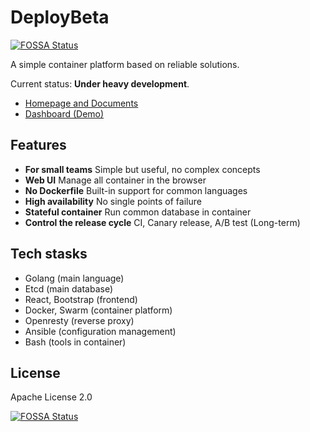 # DeployBeta
[![FOSSA Status](https://app.fossa.io/api/projects/git%2Bgithub.com%2Fjysperm%2Fdeploybeta.svg?type=shield)](https://app.fossa.io/projects/git%2Bgithub.com%2Fjysperm%2Fdeploybeta?ref=badge_shield)

A simple container platform based on reliable solutions.

Current status: **Under heavy development**.

- [Homepage and Documents](https://deploybeta.io)
- [Dashboard (Demo)](http://dashboard.deploybeta.io)

## Features

- **For small teams** Simple but useful, no complex concepts
- **Web UI** Manage all container in the browser
- **No Dockerfile** Built-in support for common languages
- **High availability** No single points of failure
- **Stateful container** Run common database in container
- **Control the release cycle** CI, Canary release, A/B test (Long-term)

## Tech stasks

- Golang (main language)
- Etcd (main database)
- React, Bootstrap (frontend)
- Docker, Swarm (container platform)
- Openresty (reverse proxy)
- Ansible (configuration management)
- Bash (tools in container)

## License
Apache License 2.0


[![FOSSA Status](https://app.fossa.io/api/projects/git%2Bgithub.com%2Fjysperm%2Fdeploybeta.svg?type=large)](https://app.fossa.io/projects/git%2Bgithub.com%2Fjysperm%2Fdeploybeta?ref=badge_large)